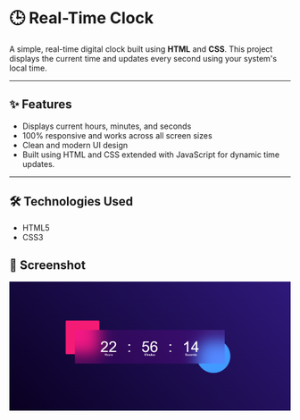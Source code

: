 # 🕒 Real-Time Clock

A simple, real-time digital clock built using **HTML** and **CSS**. This project displays the current time and updates every second using your system's local time.

---

## ✨ Features

- Displays current hours, minutes, and seconds
- 100% responsive and works across all screen sizes
- Clean and modern UI design
- Built using HTML and CSS extended with JavaScript for dynamic time updates.

---

## 🛠 Technologies Used

- HTML5
- CSS3


## 📸 Screenshot

![Real-Time Clock](./assets/clock-screenshot.png)

